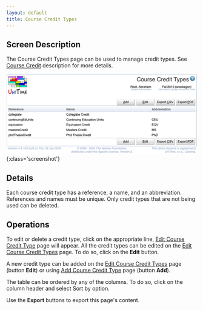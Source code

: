 ```yaml
---
layout: default
title: Course Credit Types
---
```



## Screen Description

The Course Credit Types page can be used to manage credit types. See [Course Credit](course-credit) description for more details.

![Course Credit Types](images/course-credit-types.png){:class='screenshot'}

## Details

Each course credit type has a reference, a name, and an abbreviation. References and names must be unique. Only credit types that are not being used can be deleted.

## Operations

To edit or delete a credit type, click on the appropriate line, [Edit Course Credit Type](edit-course-credit-type) page will appear. All the credit types can be edited on the [Edit Course Credit Types](edit-course-credit-types) page. To do so, click on the **Edit** button.

A new credit type can be added on the [Edit Course Credit Types](edit-course-credit-types) page (button **Edit**) or using [Add Course Credit Type](add-course-credit-type) page (button **Add**).

The table can be ordered by any of the columns. To do so, click on the column header and select Sort by <column name> option.

Use the **Export** buttons to export this page's content.


